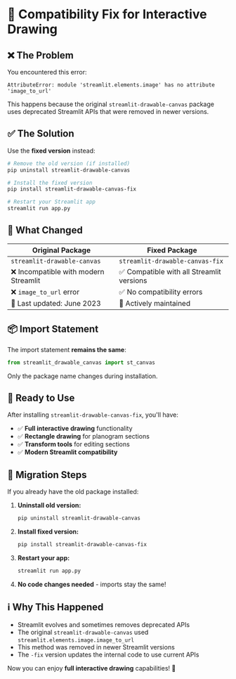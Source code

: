 # 🔧 Compatibility Fix for Interactive Drawing

## ❌ **The Problem**

You encountered this error:
```
AttributeError: module 'streamlit.elements.image' has no attribute 'image_to_url'
```

This happens because the original `streamlit-drawable-canvas` package uses deprecated Streamlit APIs that were removed in newer versions.

## ✅ **The Solution**

Use the **fixed version** instead:

```bash
# Remove the old version (if installed)
pip uninstall streamlit-drawable-canvas

# Install the fixed version
pip install streamlit-drawable-canvas-fix

# Restart your Streamlit app
streamlit run app.py
```

## 🎯 **What Changed**

| Original Package | Fixed Package |
|------------------|---------------|
| `streamlit-drawable-canvas` | `streamlit-drawable-canvas-fix` |
| ❌ Incompatible with modern Streamlit | ✅ Compatible with all Streamlit versions |
| ❌ `image_to_url` error | ✅ No compatibility errors |
| 📅 Last updated: June 2023 | 📅 Actively maintained |

## 📦 **Import Statement**

The import statement **remains the same**:
```python
from streamlit_drawable_canvas import st_canvas
```

Only the package name changes during installation.

## 🚀 **Ready to Use**

After installing `streamlit-drawable-canvas-fix`, you'll have:
- ✅ **Full interactive drawing** functionality
- ✅ **Rectangle drawing** for planogram sections
- ✅ **Transform tools** for editing sections
- ✅ **Modern Streamlit compatibility**

## 🔄 **Migration Steps**

If you already have the old package installed:

1. **Uninstall old version:**
   ```bash
   pip uninstall streamlit-drawable-canvas
   ```

2. **Install fixed version:**
   ```bash
   pip install streamlit-drawable-canvas-fix
   ```

3. **Restart your app:**
   ```bash
   streamlit run app.py
   ```

4. **No code changes needed** - imports stay the same!

## ℹ️ **Why This Happened**

- Streamlit evolves and sometimes removes deprecated APIs
- The original `streamlit-drawable-canvas` used `streamlit.elements.image.image_to_url`
- This method was removed in newer Streamlit versions
- The `-fix` version updates the internal code to use current APIs

Now you can enjoy **full interactive drawing** capabilities! 🎨 
